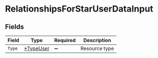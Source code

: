 # RelationshipsForStarUserDataInput


## Fields

| Field                                        | Type                                         | Required                                     | Description                                  |
| -------------------------------------------- | -------------------------------------------- | -------------------------------------------- | -------------------------------------------- |
| `Type`                                       | [*TypeUser](../../models/shared/typeuser.md) | :heavy_minus_sign:                           | Resource type                                |